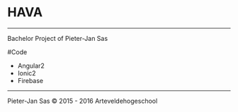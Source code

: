 # HAVA
------------------
Bachelor Project of Pieter-Jan Sas


#Code
* Angular2 
* Ionic2 
* Firebase







------------------
Pieter-Jan Sas © 2015 - 2016 Arteveldehogeschool